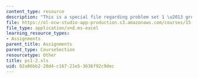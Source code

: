 ```yaml
---
content_type: resource
description: "This is a special file regarding problem set 1 \u2013 group 2 spreadsheet."
file: https://ol-ocw-studio-app-production.s3.amazonaws.com/courses/15-053-optimization-methods-in-management-science-spring-2013/02a86bb228d4c16721e53636f92c9dec_ps1-2.xls
file_type: application/vnd.ms-excel
learning_resource_types:
- Assignments
parent_title: Assignments
parent_type: CourseSection
resourcetype: Other
title: ps1-2.xls
uid: 02a86bb2-28d4-c167-21e5-3636f92c9dec
---
```

